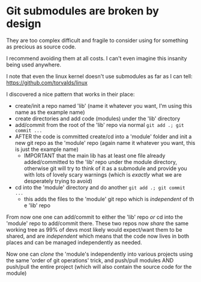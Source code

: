 # Git submodules are broken by design

They are too complex difficult and fragile to consider using for something as precious as source code.

I recommend avoiding them at all costs. I can't even imagine this insanity being used anywhere.

I note that even the linux kernel doesn't use submodules as far as I can tell: https://github.com/torvalds/linux

I discovered a nice pattern that works in their place:

- create/init a repo named 'lib' (name it whatever you want, I'm using this name as the example name)
- create directories and add code (modules) under the 'lib' directory
- add/commit from the root of the 'lib' repo via normal `git add .; git commit ...`
- AFTER the code is committed create/cd into a 'module' folder and init a new git repo as the 'module' repo (again name it whatever you want, this is just the example name)
  - IMPORTANT that the main lib has at least one file already added/committed to the 'lib' repo under the module directory, otherwise git will try to think of it as a submodule and provide you with lots of lovely scary warnings (which is _exactly_ what we are desperately trying to avoid)
- cd into the 'module' directory and do another `git add .; git commit ...`
  - this adds the files to the 'module' git repo which is _independent_ of th e 'lib' repo

From now one one can add/commit to either the 'lib' repo _or_ cd into the 'module' repo to add/commit there. These two repos now _share_ the same working tree as 99% of devs most likely would expect/want them to be shared, and are _independent_ which means that the code now lives in both places and can be managed independently as needed.

Now one can _clone_ the 'module's independently into various projects using the same 'order of git operations' trick, and push/pull modules AND push/pull the entire project (which will also contain the source code for the module)

